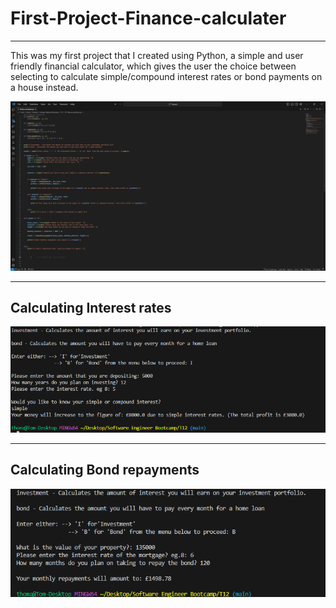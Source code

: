 # First-Project-Finance-calculater
___

This was my first project that I created using Python, a simple and user friendly financial calculator,
which gives the user the choice between selecting to calculate simple/compound interest rates or 
bond payments on a house instead.

![Project](https://github.com/Thomasbamber99/First-Project-Finance-calculater/blob/773e69156729863450bb03eb599a542200d68718/Img/Finance%20Calculator.png)

___

## Calculating Interest rates

![Interest](https://github.com/Thomasbamber99/First-Project-Finance-calculater/blob/65677d8fbe23c3f916bb9f9c3b711a46be716d6f/Img/Interest.png)

___

## Calculating Bond repayments

![Bond](https://github.com/Thomasbamber99/First-Project-Finance-calculater/blob/65677d8fbe23c3f916bb9f9c3b711a46be716d6f/Img/Bond%20payments.png)
